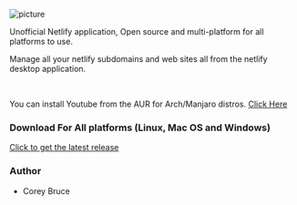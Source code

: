 ![picture](https://i.imgur.com/u9G6ONV.png)

Unofficial Netlify application, Open source and multi-platform for all platforms to use.

Manage all your netlify subdomains and web sites all from the netlify desktop application.

 &nbsp;&nbsp;&nbsp;&nbsp;

  You can install Youtube from the AUR for Arch/Manjaro distros.
 [Click Here](https://aur.archlinux.org/packages/netlify-application/)

 ### Download For All platforms (Linux, Mac OS and Windows)
  
  [Click to get the latest release](https://gitlab.com/netlify-desktop/application/-/releases)

 ### Author
  * Corey Bruce
